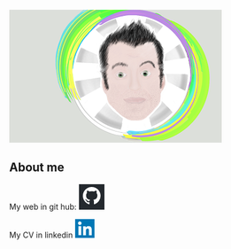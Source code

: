 ![image](./image/me.png)

## About me

My web in git hub:   [![git_image](./image/git.png)](http://sergiocollado.github.io)  

My CV in linkedin   [![linkedin_image](./image/linkedin.png)](https://www.linkedin.com/in/sergiogonzalezcollado/)

